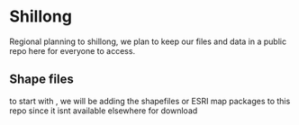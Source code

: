 # Shillong
Regional planning to shillong, we plan to keep our files and data in a public repo here for everyone to access.

## Shape files
to start with , we will be adding the shapefiles or ESRI map packages to this repo since it isnt available elsewhere for download
